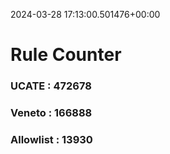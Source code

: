 2024-03-28 17:13:00.501476+00:00
# Rule Counter 
 ### UCATE : 472678

 ### Veneto : 166888

 ### Allowlist : 13930